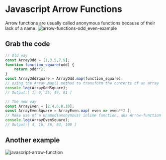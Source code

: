 # Javascript Arrow Functions
Arrow functions are usually called anonymous functions because of their lack of a name.
![arrow-functions-odd_even-example](https://github.com/danielurra/javascript-arrow-functions/assets/51704179/965e4d09-0616-40db-ac13-ceb1cd82c8ef)<br>
## Grab the code
```javascript
// Old way
const ArrayOdd = [1,3,5,7,9];
function function_square(odd) {
    return odd**2;
}
const ArrayOddSquare = ArrayOdd.map(function_square);
// using the Array.map() method to transform the contents of an array 
console.log(ArrayOddSquare);
// Output:[ 1, 9, 25, 49, 81 ]

// The new way
const ArrayEven = [2,4,6,8,10];
const ArrayEvenSquare = ArrayEven.map( even => even**2 );
// Make use of a unamed(anonymous) inline function, aka Arrow-function syntax
console.log(ArrayEvenSquare);
// Output:[ 4, 16, 36, 64, 100 ]
```
## Another example
![javascript-arrow-function](https://github.com/danielurra/javascript-arrow-functions/assets/51704179/555c5fff-bf02-4997-adc2-a622af021696)
